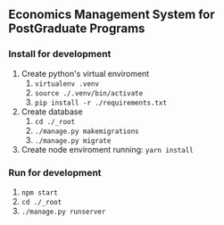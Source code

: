 ## Economics Management System for PostGraduate Programs

### Install for development  
1. Create python's virtual enviroment
    1. `virtualenv .venv`
    2. `source ./.venv/bin/activate`
    3. `pip install -r ./requirements.txt`
2. Create database
    1. `cd ./_root`
    2. `./manage.py makemigrations`
    3. `./manage.py migrate`
3. Create node enviroment running: `yarn install`

### Run for development
1. `npm start`
2. `cd ./_root`
3. `./manage.py runserver`
